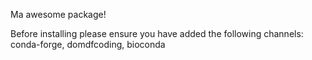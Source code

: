 Ma awesome package!


Before installing please ensure you have added the following channels: conda-forge, domdfcoding, bioconda
